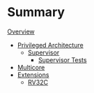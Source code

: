 # Summary

[Overview](./overview.md)
- [Privileged Architecture]()
    - [Supervisor](./supervisor/supervisor_overview.md)
        - [Supervisor Tests](./supervisor/supervisor_tests.md)
- [Multicore](./multicore.md)
- [Extensions]()
    - [RV32C](./rv32c/rv32c.md)